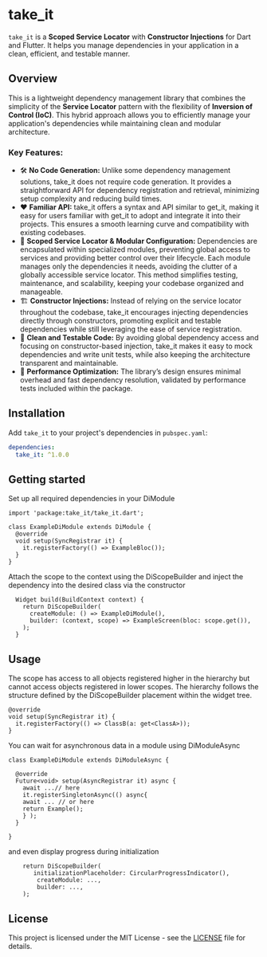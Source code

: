 # take_it

`take_it` is a **Scoped Service Locator** with **Constructor Injections** for Dart and Flutter. It helps you manage dependencies in your application in a clean, efficient, and testable manner.

## Overview

This is a lightweight dependency management library that combines the simplicity of the **Service Locator** pattern with the flexibility of **Inversion of Control (IoC)**. This hybrid approach allows you to efficiently manage your application's dependencies while maintaining clean and modular architecture.

### Key Features:

- 🛠️ **No Code Generation:** Unlike some dependency management solutions, take_it does not require code generation. It provides a straightforward API for dependency registration and retrieval, minimizing setup complexity and reducing build times.
- ❤️ **Familiar API:** take_it offers a syntax and API similar to get_it, making it easy for users familiar with get_it to adopt and integrate it into their projects. This ensures a smooth learning curve and compatibility with existing codebases.
- 🔐 **Scoped Service Locator & Modular Configuration:** Dependencies are encapsulated within specialized modules, preventing global access to services and providing better control over their lifecycle. Each module manages only the dependencies it needs, avoiding the clutter of a globally accessible service locator. This method simplifies testing, maintenance, and scalability, keeping your codebase organized and manageable.
- 🏗️ **Constructor Injections:** Instead of relying on the service locator throughout the codebase, take_it encourages injecting dependencies directly through constructors, promoting explicit and testable dependencies while still leveraging the ease of service registration.
- 🧪 **Clean and Testable Code:** By avoiding global dependency access and focusing on constructor-based injection, take_it makes it easy to mock dependencies and write unit tests, while also keeping the architecture transparent and maintainable.
- 🚀 **Performance Optimization:** The library’s design ensures minimal overhead and fast dependency resolution, validated by performance tests included within the package.

## Installation

Add `take_it` to your project's dependencies in `pubspec.yaml`:

```yaml
dependencies:
  take_it: ^1.0.0
```

## Getting started

Set up all required dependencies in your DiModule

```
import 'package:take_it/take_it.dart';

class ExampleDiModule extends DiModule {
  @override
  void setup(SyncRegistrar it) {
    it.registerFactory(() => ExampleBloc());
  }
}
```
Attach the scope to the context using the DiScopeBuilder and inject the dependency into the desired class via the constructor
```
  Widget build(BuildContext context) {
    return DiScopeBuilder(
      createModule: () => ExampleDiModule(),
      builder: (context, scope) => ExampleScreen(bloc: scope.get()),
    );
  }
```

## Usage

The scope has access to all objects registered higher in the hierarchy but cannot access objects registered in lower scopes. The hierarchy follows the structure defined by the DiScopeBuilder<DiModule> placement within the widget tree.
```
@override
void setup(SyncRegistrar it) {
  it.registerFactory(() => ClassB(a: get<ClassA>));
}
```

You can wait for asynchronous data in a module using DiModuleAsync
```
class ExampleDiModule extends DiModuleAsync {
  
  @override
  Future<void> setup(AsyncRegistrar it) async {
    await ...// here
    it.registerSingletonAsync(() async{
    await ... // or here
    return Example();
    } );
  }

}
```
and even display progress during initialization
```
    return DiScopeBuilder(
       initializationPlaceholder: CircularProgressIndicator(),
        createModule: ...,
        builder: ...,
    );
```

## License

This project is licensed under the MIT License - see the [LICENSE](./LICENSE) file for details.

